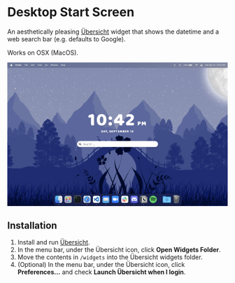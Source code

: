 # Desktop Start Screen

An aesthetically pleasing [Übersicht](http://tracesof.net/uebersicht/) widget that shows the datetime and a web search bar (e.g. defaults to Google).

Works on OSX (MacOS).

![Screenshot](widget-screenshot.png)

## Installation

1. Install and run [Übersicht](http://tracesof.net/uebersicht/).
2. In the menu bar, under the Übersicht icon, click **Open Widgets Folder**.
3. Move the contents in `/widgets` into the Übersicht widgets folder.
4. (Optional) In the menu bar, under the Übersicht icon, click **Preferences...** and check **Launch Übersicht when I login**.
